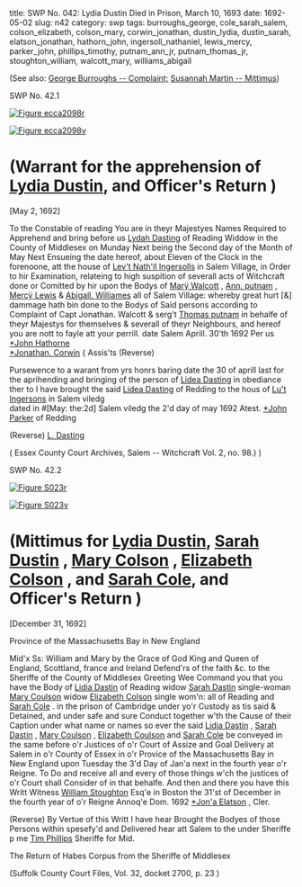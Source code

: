 title: SWP No. 042: Lydia Dustin Died in Prison, March 10, 1693
date: 1692-05-02
slug: n42
category: swp
tags: burroughs_george, cole_sarah_salem, colson_elizabeth, colson_mary, corwin_jonathan, dustin_lydia, dustin_sarah, elatson_jonathan, hathorn_john, ingersoll_nathaniel, lewis_mercy, parker_john, phillips_timothy, putnam_ann_jr, putnam_thomas_jr, stoughton_william, walcott_mary, williams_abigail




(See also: [George Burroughs -- Complaint;](/n22.html#n22.1) [Susannah Martin -- Mittimus](/n92.html#n92.2))

<div markdown class="doc" id="n42.1">

<div class="doc_id">SWP No. 42.1</div>


<span markdown class="figure">[![Figure ecca2098r](archives/ecca/thumb/ecca2098r.jpg)](archives/ecca/large/ecca2098r.jpg)</span>

<span markdown class="figure">[![Figure ecca2098v](archives/ecca/thumb/ecca2098v.jpg)](archives/ecca/large/ecca2098v.jpg)</span>

# (Warrant for the apprehension of [Lydia Dustin](/tag/dustin_lydia.html), and Officer's Return ) 

[May 2, 1692]

To the Constable of reading 
You are in theyr Majestyes Names Required to Apprehend and  bring before us [Lydah Dasting](/tag/dustin_lydia.html) of Reading Widdow in the County of  Middlesex on Munday Next being the Second day of the Month of  May Next Ensueing the date hereof, about Eleven of the Clock in  the forenoone, att the house of [Lev't Nath'll Ingersolls](/tag/ingersoll_nathaniel.html) in Salem  Village, in Order to hir Examination, relateing to high suspition of  severall acts of Witchcraft done or Comitted by hir upon the Bodys  of [Marÿ Walcott](/tag/walcott_mary.html) , [Ann. putnam](/tag/putnam_ann_jr.html) , [Mercÿ Lewis](/tag/lewis_mercy.html) & [Abigall. Williames](/tag/williams_abigail.html)  all of Salem Village: whereby great hurt [&] dammage hath bin  done to the Bodys of Said persons according to Complaint of Capt  Jonathan. Walcott & serg't [Thomas putnam](/tag/putnam_thomas_jr.html) in behalfe of theyr  Majestys for themselves & severall of theyr Neighbours, and hereof  you are nott to fayle att your perrill. date Salem Aprill. 30'th 1692
                                                    Per us [*John Hathorne](/tag/hathorn_john.html)  
                                                    [*Jonathan. Corwin](/tag/corwin_jonathan.html) {  Assis'ts (Reverse) 

Pursewence to a warant from yrs honrs baring date the 30 of aprill last 
for the aprihending and bringing of the person of  [Lidea Dasting](/tag/dustin_lydia.html) in obediance ther to I have 
brought the said [Lidea Dasting](/tag/dustin_lydia.html) of Redding to the hous of [Lu't Ingersons](/tag/ingersoll_nathaniel.html) in Salem viledg  
dated in #[May: the:2d] Salem viledg the 2'd day of may 1692 
                                                    Atest. [*John Parker](/tag/parker_john.html) of Redding 

(Reverse)  [L. Dasting](/tag/dustin_lydia.html) 

( Essex County Court Archives, Salem -- Witchcraft Vol. 2, no. 98.) )

</div>



<div markdown class="doc" id="n42.2">

<div class="doc_id">SWP No. 42.2</div>


<span markdown class="figure">[![Figure S023r](archives/Suffolk/small/S023A.jpg)](archives/Suffolk/large/S023A.jpg)</span>

<span markdown class="figure">[![Figure S023v](archives/Suffolk/small/S023B.jpg)](archives/Suffolk/large/S023B.jpg)</span>

# (Mittimus for [Lydia Dustin](/tag/dustin_lydia.html), [Sarah Dustin](/tag/dustin_sarah.html) , [Mary Colson](/tag/colson_mary.html) , [Elizabeth Colson](/tag/colson_elizabeth.html) , and [Sarah Cole](/tag/cole_sarah_salem.html), and Officer's Return )

[December 31, 1692]

Province of the Massachusetts Bay in New England 

Mid'x Ss: William and Mary by the Grace of God King and Queen  of England, Scottland, france and Ireland Defend'rs of the faith  &c. to the Sheriffe of the County of Middlesex Greeting Wee Command you that you have the Body of [Lidia Dastin](/tag/dustin_lydia.html) of Reading widow  [Sarah Dastin](/tag/dustin_sarah.html) single-woman [Mary Coulson](/tag/colson_mary.html) widow [Elizabeth Colson](/tag/colson_elizabeth.html) single wom'n: all of Reading and [Sarah Cole](/tag/cole_sarah_salem.html) . in the prison of Cambridge under yo'r Custody as tis said & Detained, and under safe and sure Conduct together w'th the Cause of their Caption under what name or names so ever the said [Lidia Dastin](/tag/dustin_lydia.html) , [Sarah Dastin](/tag/dustin_sarah.html) , [Mary Coulson](/tag/colson_mary.html) , [Elizabeth Coulson](/tag/colson_elizabeth.html) and [Sarah Cole](/tag/cole_sarah_salem.html) be conveyed in the same before o'r Justices of o'r Court of  Assize and Goal Delivery at Salem in o'r County of Essex in o'r  Provice of the Massachusetts Bay in New England upon Tuesday the  3'd Day of Jan'a next in the fourth year o'r Reigne. To Do and  receive all and every of those things w'ch the justices of o'r Court  shall Consider of in that behalfe. And then and there you have this  Writt Witness [William Stoughton](/tag/stoughton_william.html) Esq'e in Boston the 31'st of December in the fourth year of o'r Reigne Annoq'e Dom. 1692
[*Jon'a Elatson](/tag/elatson_jonathan.html) , Cler. 

(Reverse) By Vertue of this Writt I have hear Brought the Bodyes of those  Persons within spesefy'd and Delivered hear att Salem to the under  Sheriffe 
p me [Tim Phillips](/tag/phillips_timothy.html)  Sheriffe for Mid. 

The Return of Habes Corpus from the Sheriffe of Middlesex  

(Suffolk County Court Files, Vol. 32, docket 2700, p. 23 )

</div>
